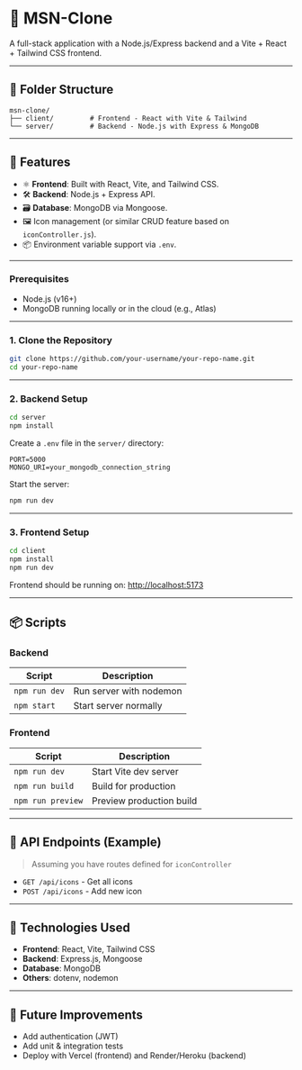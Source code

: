 # 🧩 MSN-Clone

A full-stack application with a Node.js/Express backend and a Vite + React + Tailwind CSS frontend.

---

## 📁 Folder Structure

```
msn-clone/
├── client/         # Frontend - React with Vite & Tailwind
└── server/         # Backend - Node.js with Express & MongoDB
```

---

## 🚀 Features

- ⚛️ **Frontend**: Built with React, Vite, and Tailwind CSS.
- 🛠️ **Backend**: Node.js + Express API.
- 🗃️ **Database**: MongoDB via Mongoose.
- 🖼️ Icon management (or similar CRUD feature based on `iconController.js`).
- 📦 Environment variable support via `.env`.

---

### Prerequisites

- Node.js (v16+)
- MongoDB running locally or in the cloud (e.g., Atlas)

---

### 1. Clone the Repository

```bash
git clone https://github.com/your-username/your-repo-name.git
cd your-repo-name
```

---

### 2. Backend Setup

```bash
cd server
npm install
```

Create a `.env` file in the `server/` directory:

```
PORT=5000
MONGO_URI=your_mongodb_connection_string
```

Start the server:

```bash
npm run dev
```

---

### 3. Frontend Setup

```bash
cd client
npm install
npm run dev
```

Frontend should be running on: [http://localhost:5173](http://localhost:5173)

---

## 📦 Scripts

### Backend

| Script         | Description          |
|----------------|----------------------|
| `npm run dev`  | Run server with nodemon |
| `npm start`    | Start server normally |

### Frontend

| Script         | Description             |
|----------------|-------------------------|
| `npm run dev`  | Start Vite dev server   |
| `npm run build`| Build for production    |
| `npm run preview` | Preview production build |

---

## 🔗 API Endpoints (Example)

> Assuming you have routes defined for `iconController`

- `GET /api/icons` - Get all icons
- `POST /api/icons` - Add new icon

---

## 📁 Technologies Used

- **Frontend**: React, Vite, Tailwind CSS
- **Backend**: Express.js, Mongoose
- **Database**: MongoDB
- **Others**: dotenv, nodemon

---

## 🧪 Future Improvements

- Add authentication (JWT)
- Add unit & integration tests
- Deploy with Vercel (frontend) and Render/Heroku (backend)
